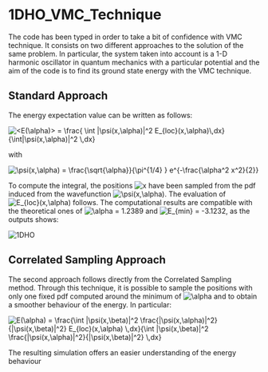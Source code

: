 # 1DHO_VMC_Technique
The code has been typed in order to take a bit of confidence with VMC technique. It consists on two different approaches to the solution of the same problem.
In particular, the system taken into account is a 1-D harmonic oscillator in quantum mechanics with a particular potential and the aim of the code is to find its ground state energy with the VMC technique.
## Standard Approach
The energy expectation value can be written as follows:

<img src="https://latex.codecogs.com/svg.image?<E(\alpha)>&space;=&space;\frac{&space;\int&space;|\psi(x,\alpha)|^2&space;E_{loc}(x,\alpha)\,dx}{\int|\psi(x,\alpha)|^2&space;\,dx}" title="<E(\alpha)> = \frac{ \int |\psi(x,\alpha)|^2 E_{loc}(x,\alpha)\,dx}{\int|\psi(x,\alpha)|^2 \,dx}" />

with 

<img src="https://latex.codecogs.com/svg.image?\psi(x,\alpha)&space;=&space;\frac{\sqrt{\alpha}}{\pi^{1/4}&space;}&space;e^{-\frac{\alpha^2&space;x^2}{2}}" title="\psi(x,\alpha) = \frac{\sqrt{\alpha}}{\pi^{1/4} } e^{-\frac{\alpha^2 x^2}{2}}" />

To compute the integral, the positions <img src="https://latex.codecogs.com/svg.image?x" title="x" /> have been sampled from the pdf induced from the wavefunction <img src="https://latex.codecogs.com/svg.image?\psi(x,\alpha)" title="\psi(x,\alpha)" />. The evaluation of <img src="https://latex.codecogs.com/svg.image?E_{loc}(x,\alpha)" title="E_{loc}(x,\alpha)" /> follows.
The computational results are compatible with the theoretical ones of <img src="https://latex.codecogs.com/svg.image?\alpha&space;=&space;1.2389" title="\alpha = 1.2389" /> and <img src="https://latex.codecogs.com/svg.image?E_{min}&space;=&space;-3.1232" title="E_{min} = -3.1232" />, as the outputs shows:


![1DHO](https://user-images.githubusercontent.com/91092038/137964992-aef82f3d-cb51-4a9b-975a-88f09b5e349c.png)

## Correlated Sampling Approach 
The second approach follows directly from the Correlated Sampling method. Through this technique, it is possible to sample the positions with only one fixed pdf computed around the minimum of <img src="https://latex.codecogs.com/svg.image?\alpha" title="\alpha" /> and to obtain a smoother behaviour of the energy. 
In particular:

<img src="https://latex.codecogs.com/svg.image?E(\alpha)&space;&space;=&space;\frac{\int&space;|\psi(x,\beta)|^2&space;\frac{|\psi(x,\alpha)|^2}{|\psi(x,\beta)|^2}&space;E_{loc}(x,\alpha)&space;\,dx}{\int&space;|\psi(x,\beta)|^2&space;\frac{|\psi(x,\alpha)|^2}{|\psi(x,\beta)|^2}&space;\,dx}&space;&space;" title="E(\alpha) = \frac{\int |\psi(x,\beta)|^2 \frac{|\psi(x,\alpha)|^2}{|\psi(x,\beta)|^2} E_{loc}(x,\alpha) \,dx}{\int |\psi(x,\beta)|^2 \frac{|\psi(x,\alpha)|^2}{|\psi(x,\beta)|^2} \,dx} " />

The resulting simulation offers an easier understanding of the energy behaviour
